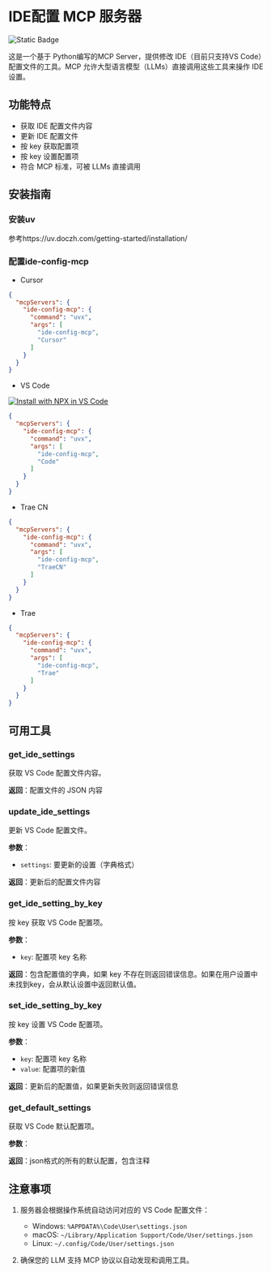 # IDE配置 MCP 服务器

![Static Badge](https://img.shields.io/badge/ide--config--mcp-PyPi-blue?link=https%3A%2F%2Fpypi.org%2Fproject%2Fide-config-mcp%2F)


这是一个基于 Python编写的MCP Server，提供修改 IDE（目前只支持VS Code）配置文件的工具。MCP 允许大型语言模型（LLMs）直接调用这些工具来操作 IDE 设置。

## 功能特点

- 获取 IDE 配置文件内容
- 更新 IDE 配置文件
- 按 key 获取配置项
- 按 key 设置配置项
- 符合 MCP 标准，可被 LLMs 直接调用

## 安装指南

### 安装uv

参考https://uv.doczh.com/getting-started/installation/

### 配置ide-config-mcp

- Cursor

```json
{
  "mcpServers": {
    "ide-config-mcp": {
      "command": "uvx",
      "args": [
        "ide-config-mcp",
        "Cursor"
      ]
    }
  }
}
```

- VS Code

[![Install with NPX in VS Code](https://img.shields.io/badge/VS_Code-PyPI-0098FF?style=flat-square&logo=visualstudiocode&logoColor=white)](https://insiders.vscode.dev/redirect/mcp/install?name=ide-config-mcp&config=%7B%22command%22%3A%22uvx%22%2C%22args%22%3A%5B%22ide-config-mcp%22%2C+%22Code%22%5D%7D)

```json
{
  "mcpServers": {
    "ide-config-mcp": {
      "command": "uvx",
      "args": [
        "ide-config-mcp",
        "Code"
      ]
    }
  }
}
```

- Trae CN

```json
{
  "mcpServers": {
    "ide-config-mcp": {
      "command": "uvx",
      "args": [
        "ide-config-mcp",
        "TraeCN"
      ]
    }
  }
}
```

- Trae

```json
{
  "mcpServers": {
    "ide-config-mcp": {
      "command": "uvx",
      "args": [
        "ide-config-mcp",
        "Trae"
      ]
    }
  }
}
```

## 可用工具

### get_ide_settings
获取 VS Code 配置文件内容。

**返回**：配置文件的 JSON 内容

### update_ide_settings
更新 VS Code 配置文件。

**参数**：
- `settings`: 要更新的设置（字典格式）

**返回**：更新后的配置文件内容

### get_ide_setting_by_key
按 key 获取 VS Code 配置项。

**参数**：
- `key`: 配置项 key 名称

**返回**：包含配置值的字典，如果 key 不存在则返回错误信息。如果在用户设置中未找到key，会从默认设置中返回默认值。

### set_ide_setting_by_key
按 key 设置 VS Code 配置项。

**参数**：
- `key`: 配置项 key 名称
- `value`: 配置项的新值

**返回**：更新后的配置值，如果更新失败则返回错误信息

### get_default_settings
获取 VS Code 默认配置项。

**参数**：

**返回**：json格式的所有的默认配置，包含注释

## 注意事项

1. 服务器会根据操作系统自动访问对应的 VS Code 配置文件：
   - Windows: `%APPDATA%\Code\User\settings.json`
   - macOS: `~/Library/Application Support/Code/User/settings.json`
   - Linux: `~/.config/Code/User/settings.json`

2. 确保您的 LLM 支持 MCP 协议以自动发现和调用工具。